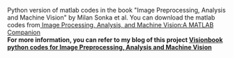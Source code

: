 Python version of matlab codes in the book 
"Image Preprocessing, Analysis and Machine Vision" by Milan Sonka et al.
You can download the matlab codes from[ Image Processing, Analysis, and Machine Vision:A MATLAB Companion](http://visionbook.felk.cvut.cz)</br>
**For more information, you can refer to my blog of this project [Visionbook python codes
for Image Preprocessing, Analysis and Machine Vision](https://holdlen2dh.github.io/visionbook_python_codes/index.html)**